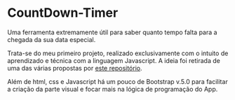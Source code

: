 # CountDown-Timer
Uma ferramenta extremamente útil para saber quanto tempo falta para a chegada da sua data especial.

Trata-se do meu primeiro projeto, realizado exclusivamente com o intuito de aprendizado e técnica com a linguagem Javascript. A ideia foi retirada de uma das várias propostas por <a href="https://github.com/florinpop17/app-ideas">este repositório<a/>.
  
Além de html, css e Javascript há um pouco de Bootstrap v.5.0 para facilitar a criação da parte visual e focar mais na lógica de programação do App.

